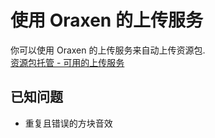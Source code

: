 # 使用 Oraxen 的上传服务

你可以使用 Oraxen 的上传服务来自动上传资源包.  
[资源包托管 - 可用的上传服务](../setup.md#__tabbed_1_5)

## 已知问题

* 重复且错误的方块音效